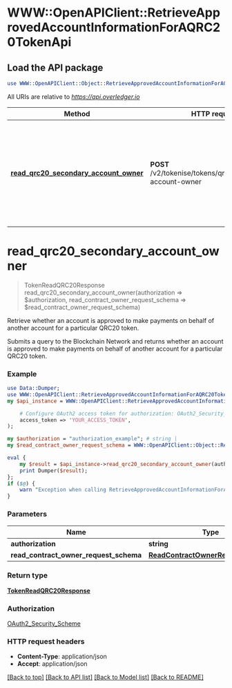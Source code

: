 # WWW::OpenAPIClient::RetrieveApprovedAccountInformationForAQRC20TokenApi

## Load the API package
```perl
use WWW::OpenAPIClient::Object::RetrieveApprovedAccountInformationForAQRC20TokenApi;
```

All URIs are relative to *https://api.overledger.io*

Method | HTTP request | Description
------------- | ------------- | -------------
[**read_qrc20_secondary_account_owner**](RetrieveApprovedAccountInformationForAQRC20TokenApi.md#read_qrc20_secondary_account_owner) | **POST** /v2/tokenise/tokens/qrc20/secondary-account-owner | Retrieve whether an account is approved to make payments on behalf of another account for a particular QRC20 token.


# **read_qrc20_secondary_account_owner**
> TokenReadQRC20Response read_qrc20_secondary_account_owner(authorization => $authorization, read_contract_owner_request_schema => $read_contract_owner_request_schema)

Retrieve whether an account is approved to make payments on behalf of another account for a particular QRC20 token.

Submits a query to the Blockchain Network and returns whether an account is approved to make payments on behalf of another account for a particular QRC20 token.

### Example
```perl
use Data::Dumper;
use WWW::OpenAPIClient::RetrieveApprovedAccountInformationForAQRC20TokenApi;
my $api_instance = WWW::OpenAPIClient::RetrieveApprovedAccountInformationForAQRC20TokenApi->new(

    # Configure OAuth2 access token for authorization: OAuth2_Security_Scheme
    access_token => 'YOUR_ACCESS_TOKEN',
);

my $authorization = "authorization_example"; # string | 
my $read_contract_owner_request_schema = WWW::OpenAPIClient::Object::ReadContractOwnerRequestSchema->new(); # ReadContractOwnerRequestSchema | 

eval {
    my $result = $api_instance->read_qrc20_secondary_account_owner(authorization => $authorization, read_contract_owner_request_schema => $read_contract_owner_request_schema);
    print Dumper($result);
};
if ($@) {
    warn "Exception when calling RetrieveApprovedAccountInformationForAQRC20TokenApi->read_qrc20_secondary_account_owner: $@\n";
}
```

### Parameters

Name | Type | Description  | Notes
------------- | ------------- | ------------- | -------------
 **authorization** | **string**|  | 
 **read_contract_owner_request_schema** | [**ReadContractOwnerRequestSchema**](ReadContractOwnerRequestSchema.md)|  | 

### Return type

[**TokenReadQRC20Response**](TokenReadQRC20Response.md)

### Authorization

[OAuth2_Security_Scheme](../README.md#OAuth2_Security_Scheme)

### HTTP request headers

 - **Content-Type**: application/json
 - **Accept**: application/json

[[Back to top]](#) [[Back to API list]](../README.md#documentation-for-api-endpoints) [[Back to Model list]](../README.md#documentation-for-models) [[Back to README]](../README.md)

